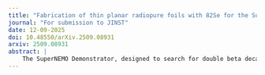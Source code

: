 ```yaml
---
title: "Fabrication of thin planar radiopure foils with 82Se for the SuperNEMO Demonstrator"
journal: "For submission to JINST"
date: 12-09-2025
doi: 10.48550/arXiv.2509.08931
arxiv: 2509.08931
abstract: |
    The SuperNEMO Demonstrator, designed to search for double beta decay using enriched $^{82}$Se, has been assembled in the Modane Underground Laboratory under the French Alps. Thin foils with radio - purified and enriched $^{82}$Se are installed centrally in the detector. A novel foil fabrication method has been developed, improving the radiopurity achieved in the previous generation experiment. It consists of wrapping standalone selenium pads in raw Mylar, combined with selenium purified by a new reverse-chromatography method. This paper describes the features of these foils, their fabrication process, the characterization results, and the integration of the foils into the SuperNEMO Demonstrator.
---
```


